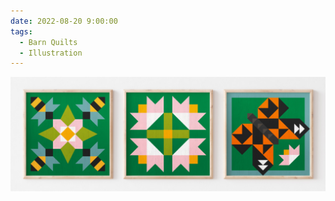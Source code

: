 ```yaml
---
date: 2022-08-20 9:00:00
tags:
  - Barn Quilts
  - Illustration
---
```


![Barn Quilts](barn-quilts.jpg)
